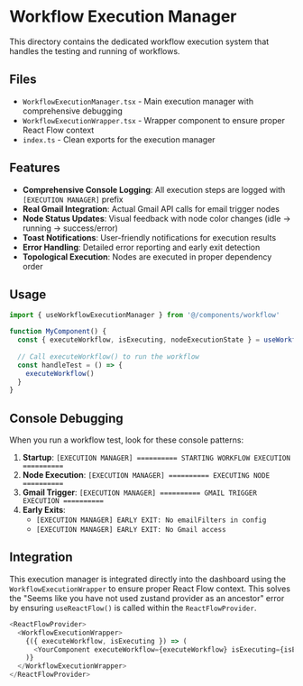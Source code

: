 # Workflow Execution Manager

This directory contains the dedicated workflow execution system that handles the testing and running of workflows.

## Files

- `WorkflowExecutionManager.tsx` - Main execution manager with comprehensive debugging
- `WorkflowExecutionWrapper.tsx` - Wrapper component to ensure proper React Flow context
- `index.ts` - Clean exports for the execution manager

## Features

- **Comprehensive Console Logging**: All execution steps are logged with `[EXECUTION MANAGER]` prefix
- **Real Gmail Integration**: Actual Gmail API calls for email trigger nodes
- **Node Status Updates**: Visual feedback with node color changes (idle → running → success/error)
- **Toast Notifications**: User-friendly notifications for execution results
- **Error Handling**: Detailed error reporting and early exit detection
- **Topological Execution**: Nodes are executed in proper dependency order

## Usage

```typescript
import { useWorkflowExecutionManager } from '@/components/workflow'

function MyComponent() {
  const { executeWorkflow, isExecuting, nodeExecutionState } = useWorkflowExecutionManager()
  
  // Call executeWorkflow() to run the workflow
  const handleTest = () => {
    executeWorkflow()
  }
}
```

## Console Debugging

When you run a workflow test, look for these console patterns:

1. **Startup**: `[EXECUTION MANAGER] ========== STARTING WORKFLOW EXECUTION ==========`
2. **Node Execution**: `[EXECUTION MANAGER] ========== EXECUTING NODE ==========`
3. **Gmail Trigger**: `[EXECUTION MANAGER] ========== GMAIL TRIGGER EXECUTION ==========`
4. **Early Exits**: 
   - `[EXECUTION MANAGER] EARLY EXIT: No emailFilters in config`
   - `[EXECUTION MANAGER] EARLY EXIT: No Gmail access`

## Integration

This execution manager is integrated directly into the dashboard using the `WorkflowExecutionWrapper` to ensure proper React Flow context. This solves the "Seems like you have not used zustand provider as an ancestor" error by ensuring `useReactFlow()` is called within the `ReactFlowProvider`.

```typescript
<ReactFlowProvider>
  <WorkflowExecutionWrapper>
    {({ executeWorkflow, isExecuting }) => (
      <YourComponent executeWorkflow={executeWorkflow} isExecuting={isExecuting} />
    )}
  </WorkflowExecutionWrapper>
</ReactFlowProvider>
```
